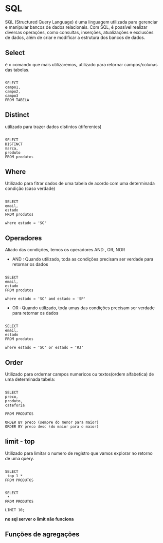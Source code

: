 
# SQL

SQL (Structured Query Language) é uma linguagem utilizada para gerenciar e manipular bancos de dados relacionais. Com SQL, é possível realizar diversas operações, como consultas, inserções, atualizações e exclusões de dados, além de criar e modificar a estrutura dos bancos de dados.


## Select

é o comando que mais utilizaremos, utilizado para retornar campos/colunas das tabelas.


```{sql}

SELECT 
campo1,
campo2,
campo3
FROM TABELA

```

## Distinct

utilizado para trazer dados distintos (diferentes)


```{sql}

SELECT 
DISTINCT
marca,
produto
FROM produtos

```

## Where

Utilizado para fitrar dados de uma tabela de acordo com uma determinada condição (caso verdade)

```{sql}

SELECT 
email,
estado
FROM produtos

where estado = 'SC'

```

## Operadores

Aliado das condições, temos os operadores AND , OR, NOR

- AND : Quando utilizado, toda as condições precisam ser verdade para retornar os dados

```{sql}

SELECT 
email,
estado
FROM produtos

where estado = 'SC' and estado = 'SP'

```

- OR : Quando utilizado, toda umas das  condições precisam ser verdade para retornar os dados

```{sql}

SELECT 
email,
estado
FROM produtos

where estado = 'SC' or estado = 'RJ'

```

## Order

Utilizado para ordernar campos numericos ou textos(ordem alfabetica) de uma determinada tabela:


```{sql}

SELECT 
preco,
produto,
cateforia

FROM PRODUTOS

ORDER BY preco (sempre do menor para maior)
ORDER BY preco desc (do maior para o maior)

```

## limit - top

Utilizado para limitar o numero de registro que vamos explorar no retorno de uma query.


```{sql}

SELECT 
 top 1 *
FROM PRODUTOS

```

```{sql}

SELECT 
 *
FROM PRODUTOS

LIMIT 10;

```
**no sql server o limit não funciona**


## Funções de agregações